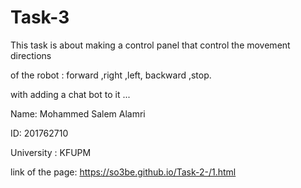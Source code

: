# Task-3
This task is about making a control panel that control the movement directions

of the robot : forward ,right ,left, backward ,stop. 

with adding a chat bot to it ... 



Name: Mohammed Salem Alamri

ID: 201762710

University : KFUPM

link of the page: https://so3be.github.io/Task-2-/1.html
